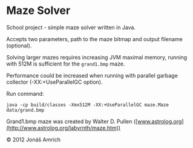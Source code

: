 # Maze Solver

School project - simple maze solver written in Java.

Accepts two parameters, path to the maze bitmap and output filename (optional).

Solving larger mazes requires increasing JVM maximal memory, running with 512M is sufficient for the `grand1.bmp` maze.

Performance could be increased when running with parallel garbage collector (-XX:+UseParallelGC option).

Run command:

```
java -cp build/classes -Xmx512M -XX:+UseParallelGC maze.Maze data/grand.bmp
```

Grand1.bmp maze was created by Walter D. Pullen ([www.astrolog.org](http://www.astrolog.org/labyrnth/maze.htm))

&copy; 2012 Jonáš Amrich
